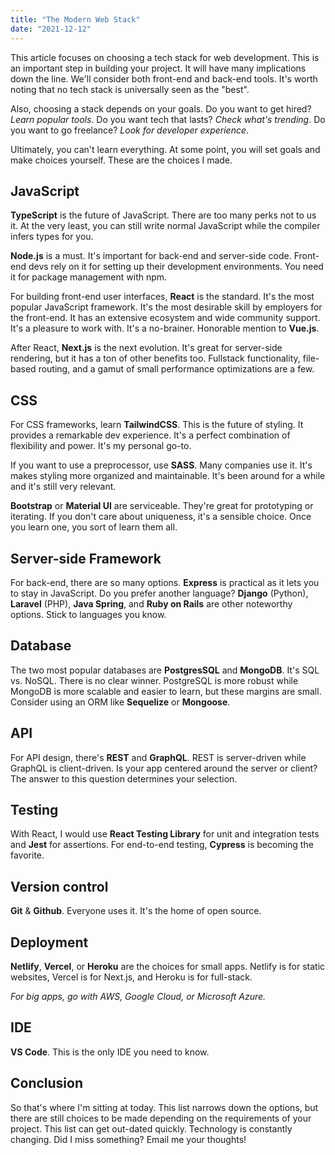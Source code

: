 ```yaml
---
title: "The Modern Web Stack"
date: "2021-12-12"
---
```


This article focuses on choosing a tech stack for web development. This is an important step in building your project. It will have many implications down the line. We'll consider both front-end and back-end tools. It's worth noting that no tech stack is universally seen as the "best".

Also, choosing a stack depends on your goals. Do you want to get hired? _Learn popular tools_. Do you want tech that lasts? _Check what's trending_. Do you want to go freelance? _Look for developer experience_.

Ultimately, you can't learn everything. At some point, you will set goals and make choices yourself. These are the choices I made.

## JavaScript

**TypeScript** is the future of JavaScript. There are too many perks not to us it. At the very least, you can still write normal JavaScript while the compiler infers types for you.

**Node.js** is a must. It's important for back-end and server-side code. Front-end devs rely on it for setting up their development environments. You need it for package management with npm.

For building front-end user interfaces, **React** is the standard. It's the most popular JavaScript framework. It's the most desirable skill by employers for the front-end. It has an extensive ecosystem and wide community support. It's a pleasure to work with. It's a no-brainer. Honorable mention to **Vue.js**.

After React, **Next.js** is the next evolution. It's great for server-side rendering, but it has a ton of other benefits too. Fullstack functionality, file-based routing, and a gamut of small performance optimizations are a few.

## CSS

For CSS frameworks, learn **TailwindCSS**. This is the future of styling. It provides a remarkable dev experience. It's a perfect combination of flexibility and power. It's my personal go-to.

If you want to use a preprocessor, use **SASS**. Many companies use it. It's makes styling more organized and maintainable. It's been around for a while and it's still very relevant.

**Bootstrap** or **Material UI** are serviceable. They're great for prototyping or iterating. If you don't care about uniqueness, it's a sensible choice. Once you learn one, you sort of learn them all.

## Server-side Framework

For back-end, there are so many options. **Express** is practical as it lets you to stay in JavaScript. Do you prefer another language? **Django** (Python), **Laravel** (PHP), **Java Spring**, and **Ruby on Rails** are other noteworthy options. Stick to languages you know.

## Database

The two most popular databases are **PostgresSQL** and **MongoDB**. It's SQL vs. NoSQL. There is no clear winner. PostgreSQL is more robust while MongoDB is more scalable and easier to learn, but these margins are small. Consider using an ORM like **Sequelize** or **Mongoose**.

## API

For API design, there's **REST** and **GraphQL**. REST is server-driven while GraphQL is client-driven. Is your app centered around the server or client? The answer to this question determines your selection.

## Testing

With React, I would use **React Testing Library** for unit and integration tests and **Jest** for assertions. For end-to-end testing, **Cypress** is becoming the favorite.

## Version control

**Git** & **Github**. Everyone uses it. It's the home of open source.

## Deployment

**Netlify**, **Vercel**, or **Heroku** are the choices for small apps. Netlify is for static websites, Vercel is for Next.js, and Heroku is for full-stack.

_For big apps, go with AWS, Google Cloud, or Microsoft Azure._

## IDE

**VS Code**. This is the only IDE you need to know.

## Conclusion

So that's where I'm sitting at today. This list narrows down the options, but there are still choices to be made depending on the requirements of your project. This list can get out-dated quickly. Technology is constantly changing. Did I miss something? Email me your thoughts!
